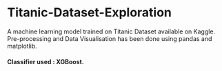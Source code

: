 # Titanic-Dataset-Exploration

A machine learning model trained on Titanic Dataset available on Kaggle. 
Pre-processing and Data Visualisation has been done using pandas and matplotlib. 
#### Classifier used : XGBoost.
